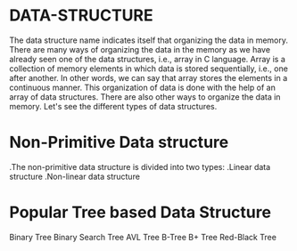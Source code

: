 # DATA-STRUCTURE
The data structure name indicates itself that organizing the data in memory. There are many ways of organizing the data in the memory
as we have already seen one of the data structures, i.e., array in C language. Array is a collection of memory elements in which data
is stored sequentially, i.e., one after another. In other words, we can say that array stores the elements in a continuous manner. 
This organization of data is done with the help of an array of data structures. There are also other ways to organize the data in memory.
Let's see the different types of data structures.

# Non-Primitive Data structure
.The non-primitive data structure is divided into two types:
  .Linear data structure
  .Non-linear data structure

# Popular Tree based Data Structure
Binary Tree
Binary Search Tree
AVL Tree
B-Tree
B+ Tree
Red-Black Tree


